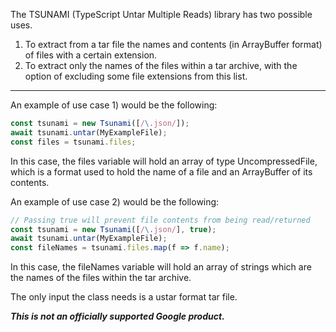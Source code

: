 The TSUNAMI (TypeScript Untar Multiple Reads) library has two possible uses.
1. To extract from a tar file the names and contents (in ArrayBuffer format) of
files with a certain extension.
2. To extract only the names of the files within a tar archive, with the option
of excluding some file extensions from this list.

<hr>
An example of use case 1) would be the following:

```javascript
const tsunami = new Tsunami([/\.json/]);
await tsunami.untar(MyExampleFile);
const files = tsunami.files;

```
In this case, the files variable will hold an array of type UncompressedFile,
which is a format used to hold the name of a file and an ArrayBuffer of its
contents.

An example of use case 2) would be the following:

```javascript
// Passing true will prevent file contents from being read/returned
const tsunami = new Tsunami([/\.json/], true);
await tsunami.untar(MyExampleFile);
const fileNames = tsunami.files.map(f => f.name);
```

In this case, the fileNames variable will hold an array of strings which are
the names of the files within the tar archive.

The only input the class needs is a ustar format tar file.

***This is not an officially supported Google product.***

